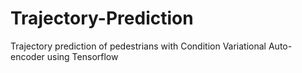 # Trajectory-Prediction
Trajectory prediction of pedestrians with Condition Variational Auto-encoder using Tensorflow 

